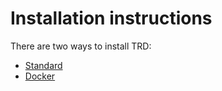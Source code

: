 # Installation instructions

There are two ways to install TRD:
- [Standard](install_manual.md)
- [Docker](install_docker.md)
